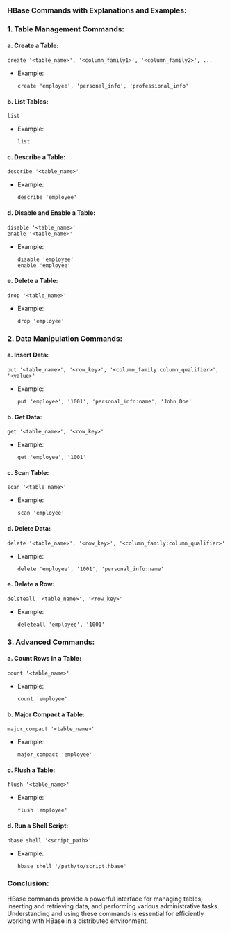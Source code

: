 ### HBase Commands with Explanations and Examples:

### 1. **Table Management Commands:**

#### a. **Create a Table:**
```shell
create '<table_name>', '<column_family1>', '<column_family2>', ...
```
- Example:
  ```shell
  create 'employee', 'personal_info', 'professional_info'
  ```

#### b. **List Tables:**
```shell
list
```
- Example:
  ```shell
  list
  ```

#### c. **Describe a Table:**
```shell
describe '<table_name>'
```
- Example:
  ```shell
  describe 'employee'
  ```

#### d. **Disable and Enable a Table:**
```shell
disable '<table_name>'
enable '<table_name>'
```
- Example:
  ```shell
  disable 'employee'
  enable 'employee'
  ```

#### e. **Delete a Table:**
```shell
drop '<table_name>'
```
- Example:
  ```shell
  drop 'employee'
  ```

### 2. **Data Manipulation Commands:**

#### a. **Insert Data:**
```shell
put '<table_name>', '<row_key>', '<column_family:column_qualifier>', '<value>'
```
- Example:
  ```shell
  put 'employee', '1001', 'personal_info:name', 'John Doe'
  ```

#### b. **Get Data:**
```shell
get '<table_name>', '<row_key>'
```
- Example:
  ```shell
  get 'employee', '1001'
  ```

#### c. **Scan Table:**
```shell
scan '<table_name>'
```
- Example:
  ```shell
  scan 'employee'
  ```

#### d. **Delete Data:**
```shell
delete '<table_name>', '<row_key>', '<column_family:column_qualifier>'
```
- Example:
  ```shell
  delete 'employee', '1001', 'personal_info:name'
  ```

#### e. **Delete a Row:**
```shell
deleteall '<table_name>', '<row_key>'
```
- Example:
  ```shell
  deleteall 'employee', '1001'
  ```

### 3. **Advanced Commands:**

#### a. **Count Rows in a Table:**
```shell
count '<table_name>'
```
- Example:
  ```shell
  count 'employee'
  ```

#### b. **Major Compact a Table:**
```shell
major_compact '<table_name>'
```
- Example:
  ```shell
  major_compact 'employee'
  ```

#### c. **Flush a Table:**
```shell
flush '<table_name>'
```
- Example:
  ```shell
  flush 'employee'
  ```

#### d. **Run a Shell Script:**
```shell
hbase shell '<script_path>'
```
- Example:
  ```shell
  hbase shell '/path/to/script.hbase'
  ```

### Conclusion:

HBase commands provide a powerful interface for managing tables, inserting and retrieving data, and performing various administrative tasks. Understanding and using these commands is essential for efficiently working with HBase in a distributed environment.
